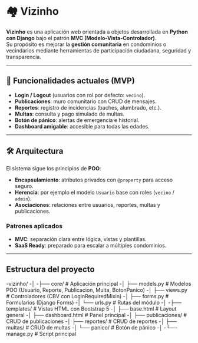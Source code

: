 # 🏘️ Vizinho

**Vizinho** es una aplicación web orientada a objetos desarrollada en **Python con Django** bajo el patrón **MVC (Modelo-Vista-Controlador)**.  
Su propósito es mejorar la **gestión comunitaria** en condominios o vecindarios mediante herramientas de participación ciudadana, seguridad y transparencia.

---

## 🚀 Funcionalidades actuales (MVP)
- **Login / Logout** (usuarios con rol por defecto: `vecino`).
- **Publicaciones**: muro comunitario con CRUD de mensajes.
- **Reportes**: registro de incidencias (baches, alumbrado, etc.).
- **Multas**: consulta y pago simulado de multas.
- **Botón de pánico**: alertas de emergencia e historial.
- **Dashboard amigable**: accesible para todas las edades.

---

## 🛠️ Arquitectura
El sistema sigue los principios de **POO**:
- **Encapsulamiento**: atributos privados con `@property` para acceso seguro.
- **Herencia**: por ejemplo el modelo `Usuario` base con roles (`vecino` / `admin`).
- **Asociaciones**: relaciones entre usuarios, reportes, multas y publicaciones.

### Patrones aplicados
- **MVC**: separación clara entre lógica, vistas y plantillas.
- **SaaS Ready**: preparado para escalar a múltiples condominios.

---

##  Estructura del proyecto
-vizinho/
-│
-├── core/ # Aplicación principal
-│ ├── models.py # Modelos POO (Usuario, Reporte, Publicacion, Multa, BotonPanico)
-│ ├── views.py # Controladores (CBV con LoginRequiredMixin)
-│ ├── forms.py # Formularios (Django Forms)
-│ └── urls.py # Rutas del módulo
-│
-├── templates/ # Vistas HTML con Bootstrap 5
-│ ├── base.html # Layout general
-│ ├── dashboard.html # Panel principal
-│ ├── publicaciones/ # CRUD de publicaciones
-│ ├── reportes/ # CRUD de reportes
-│ ├── multas/ # CRUD de multas
-│ └── panico/ # Botón de pánico
-│
-└── manage.py # Script principal